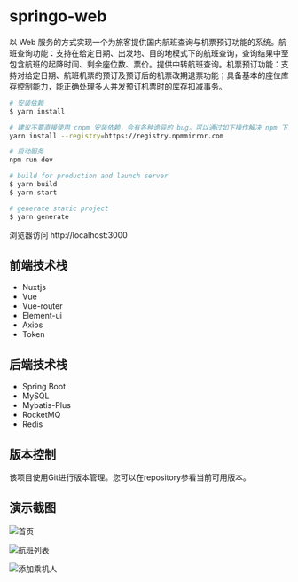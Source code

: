 # springo-web

以 Web 服务的方式实现一个为旅客提供国内航班查询与机票预订功能的系统。航班查询功能：支持在给定日期、出发地、目的地模式下的航班查询，查询结果中至包含航班的起降时间、剩余座位数、票价。提供中转航班查询。机票预订功能：支持对给定日期、航班机票的预订及预订后的机票改期退票功能；具备基本的座位库存控制能力，能正确处理多人并发预订机票时的库存扣减事务。

``` bash
# 安装依赖
$ yarn install

# 建议不要直接使用 cnpm 安装依赖，会有各种诡异的 bug。可以通过如下操作解决 npm 下载速度慢的问题
yarn install --registry=https://registry.npmmirror.com

# 启动服务
npm run dev

# build for production and launch server
$ yarn build
$ yarn start

# generate static project
$ yarn generate
```

浏览器访问 http://localhost:3000

## 前端技术栈

* Nuxtjs
* Vue
* Vue-router
* Element-ui
* Axios
* Token

## 后端技术栈

* Spring Boot
* MySQL
* Mybatis-Plus
* RocketMQ
* Redis

## 版本控制

该项目使用Git进行版本管理。您可以在repository参看当前可用版本。

## 演示截图

![首页]([springo-web\assets\images](https://github.com/FuerHeart/springo-web/blob/master/assets/images)\首页.png)

![航班列表]([springo-web\assets\images](https://github.com/FuerHeart/springo-web/blob/master/assets/images)https://github.com/FuerHeart/springo-web/blob/master/assets/images\航班列表.png)

![添加乘机人]([springo-web\assets\images](https://github.com/FuerHeart/springo-web/blob/master/assets/images)https://github.com/FuerHeart/springo-web/blob/master/assets/images\添加乘机人.png)
